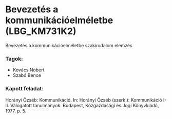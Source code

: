 # Bevezetés a kommunikációelméletbe (LBG_KM731K2)

Bevezetés a kommunikációelméletbe szakirodalom elemzés

### Tagok:
 - Kovács Nobert
 - Szabó Bence

### Kapott feladat:
 Horányi Özséb: Kommunikáció. In: Horányi Özséb (szerk.): Kommunikáció I-II. Válogatott tanulmányok. Budapest, Közgazdasági és Jogi Könyvkiadó, 1977. p. 5.
 
